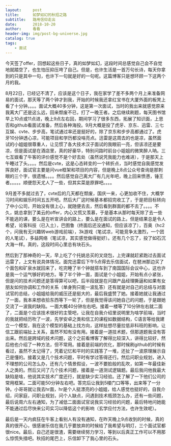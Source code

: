 ```yaml
---
layout:     post
title:      如梦如幻的秋招之路
subtitle:   路用信仰走出
date:       2018-10-20
author:     看看
header-img: img/post-bg-universe.jpg
catalog: true
tags:
    - 面试
---
```

   今天签了offer，回想起这些日子，真的如梦如幻，这段时间总感觉自己会不自觉地就踏空了，也生怕压抑压垮了自己。但是，也许生活是一首万句长诗，每天你拿到的只是其中一句，也许下一句就是好的一句呢。这篇博客只是想环顾一下这两个月的我。
   
   8月22日，已经记不清了，应该是这个日子，我在家学了差不多两个月上来准备网易的面试，那天等了两个钟才到我，开始的时候我还拿红宝书在大厦外面的板凳上看了十分钟。。。。面试大概40多分钟，这是第一次面试，当时的我出来就感觉原来我离大厂还是这么远，回来颓废不已，打了一晚王者。之后继续刷题，每天图书馆早上10点或11点进，晚上9点左右回，期间学习了很多东西，拓展了知识面，上思否和github看面试准备，然后各种海投。9月大概是投了虎牙、京东、迅雷、三七互娱、cvte、步步高，笔试通过率还是挺好的，除了京东和步步高都通过了。虎牙10分钟透心凉，可能项目和学历都没啥亮点。迅雷是这周去的也是凉，虽然面试的小姐姐很尊重人，让见惯了各大技术汉子面试的我眼前一亮，但该凉还是要凉，但是面试是在酒店里，真的好豪华，特别问路时前台小姐姐的微笑醉人呐。三七互娱看了牛客的评价感觉不是个好去处（虽然说凭我能力也难进），于是那天上午睡过了头。。。。然后是cvte，这是心态转变的一个转折点，当时感觉自我感觉发挥良好，面试官主要是问vue框架和项目的内容，但是晚上8点公众号查询是那刺眼的三个字，很遗憾。。。。然后感觉自己离大厂有几光年吧，晚上回来愤懑，锤王者。。。。。顺便怨天尤人了一些，但其实菜是原罪吧。。。。
   
   9月差不多就过去了，cvte后的几天都在颓废，国庆一来，心更加收不住，大概学习时间和娱乐时间五五开吧。然后大厂这时候基本都招完收工了，于是把目标转向了中小公司，开始没有很上心，就随便去去，然后看到群面的都不去了。。。。不久，姚总拿到了美云的offer，内心又慌又羡慕，于是基本从那时每天除了去一些不能逃的课，要么是在听宣讲会的路上，要么是在面试的路上。但是结果总是令人希望，论客科技（已入土），巴图鲁（终面后还没通知，但应该凉了），百奥（hc2个，问我有无兴趣转web游戏前端），3k游戏（笔试凉，可能竞争太激烈，一个团的人笔试），多益网络（笔试凉，其实感觉做得挺好）。还有几个忘了，投了如石沉大海一样。真的，这段时间心里总有块石头。
   
   然后到了那神奇的一天，早上吃了个托姚总买的叉烧包，上完课就赶紧跑过去面试迅雷了，上文有说具体情况。面完迅雷后下午5点得去乐信面试，在琶洲那边买了个面包和矿泉水就回来了，吃完睡了半个钟就搭车到了南国国际会议中心，这也许是我一个运气够好的地方。等了半个钟一面，面试是个小姐姐，开始有点小紧张，但是问的技术问题还是答得算可以吧，后半段就是在问跟产品经理撕逼和如果有女朋友如何协调和工作的关系（单身狗只能一波乱答）还有就是对自己的总结与对面试官的总结，小姐姐给我的威压还是挺大的，最后我盛赞了她。接着她就让我通过了一面，我本来想收拾东西等下一轮了，但是我觉得该问她自己的问题，于是跟她交流了一波我的缺陷。一面大概40分钟左右吧。接着一楼等了10分钟左右就二面了，二面是个应该技术很好的主管吧，让我在自我介绍里说明里为啥学前端，当时的我就把经历吹了一波，先学安卓之类和信工的课程如数据结构，C语言等给我建立一个模型，我在这个模型的基础上找方向，这样扯想尽量拉低非科班的影响，让信工跟前端扯上关系，虽然不知有没有用。接着是一道技术题，但那道题我没有答出来。然后是跨域的技术问题，这个之前看博客了解得比较深入，讲得比较好，然后他也介绍了一种方法，但不常用。接着是前端的优化，那时候刷github的时候有看过，虽然不太记得了，凭着记忆和平时的实践答了一堆，还扯了一波原理展示自己是懂的。接着又是几个技术问题，平时有学过答得还行。然后问职业规划，进入不理想的公司怎么办，还有几个情景假设，一波不要脸般的乱吹，如第一年最佳新人之类的。然后又问了几个技术问题，接着是一道测试逻辑题。最后我问他我最大缺陷是啥，他说其实技术广度还行，就是缺少实习经验。还了解了一下他们公司的常用框架。二面可能50分钟左右吧。答完后让我到5楼门口等等，出来等了一分钟。小哥哥就让我去hr面，hr是个人挺漂亮的小姐姐，给人感觉也挺好的，自我介绍，问家庭，问职业规划，问个人缺点，问遇到技术瓶颈怎么办，还有一些问题，最后说周六左右通知，为了减低二面面试官说我实习经验的问题，最后特地问她能不能通过后尽快来公司实习以降低这个的影响（玄学应付方法，也许生效呢）。
   
   最后是一天内疯狂在牛客上看别人有没有通知，在昨天晚上9点收到的时候，真的真的很开心，很感谢乐信在我几乎要放弃的时候给了我希望与明灯，三个面试官都很nice。最后，自己还是很渣，需要继续努力学习，等到以后真正工作可以不用那么惊慌失措吧。秋招的尾巴上，乐信卸下了我心里的石头。
   






